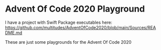 # Advent Of Code 2020 Playground

I have a project with Swift Package executables here: 
https://github.com/multitudes/AdventOfCode2020/blob/main/Sources/README.md

These are just some playgrounds for the Advent Of Code 2020
